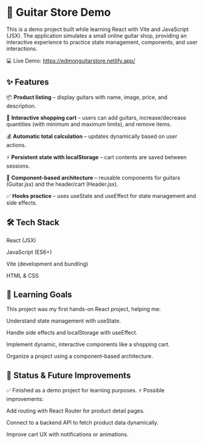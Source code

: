 # 🎸 Guitar Store Demo

This is a demo project built while learning React with Vite and JavaScript (JSX). The application simulates a small online guitar shop, providing an interactive experience to practice state management, components, and user interactions.

💻 Live Demo: https://edmonguitarstore.netlify.app/

## ✨ Features

📦 **Product listing** – display guitars with name, image, price, and description.

🛒 **Interactive shopping cart** – users can add guitars, increase/decrease quantities (with minimum and maximum limits), and remove items.

💰 **Automatic total calculation** – updates dynamically based on user actions.

⚡ **Persistent state with localStorage** – cart contents are saved between sessions.

🧩 **Component-based architecture** – reusable components for guitars (Guitar.jsx) and the header/cart (Header.jsx).

✅ **Hooks practice** – uses useState and useEffect for state management and side effects.

## 🛠️ Tech Stack

React (JSX)

JavaScript (ES6+)

Vite (development and bundling)

HTML & CSS

## 🎯 Learning Goals

This project was my first hands-on React project, helping me:

Understand state management with useState.

Handle side effects and localStorage with useEffect.

Implement dynamic, interactive components like a shopping cart.

Organize a project using a component-based architecture.

## 📌 Status & Future Improvements

✅ Finished as a demo project for learning purposes.
⚡ Possible improvements:

Add routing with React Router for product detail pages.

Connect to a backend API to fetch product data dynamically.

Improve cart UX with notifications or animations.
